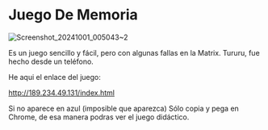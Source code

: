 # Juego De Memoria
![Screenshot_20241001_005043~2](https://github.com/user-attachments/assets/8c351d0e-7bab-4677-b743-3e2f58bb3dbb)


Es un juego sencillo y fácil, pero con algunas fallas en la Matrix. Tururu, fue hecho desde un teléfono. 

He aqui el enlace del juego: 

<http://189.234.49.131/index.html>

Si no aparece en azul (imposible que aparezca) Sólo copia y pega en Chrome, de esa manera podras ver el juego didáctico. 
